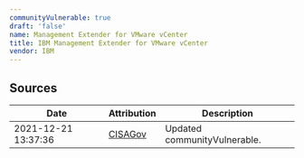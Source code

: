 ```yaml
---
communityVulnerable: true
draft: 'false'
name: Management Extender for VMware vCenter
title: IBM Management Extender for VMware vCenter
vendor: IBM
---
```





## Sources
| Date | Attribution | Description |
| --- | --- | --- |
| 2021-12-21 13:37:36 | [CISAGov](https://raw.githubusercontent.com/cisagov/log4j-affected-db/develop/README.md) | Updated communityVulnerable.  |
